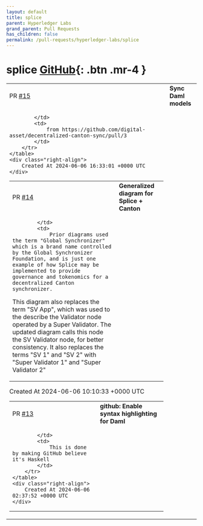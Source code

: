 ```yaml
---
layout: default
title: splice
parent: Hyperledger Labs
grand_parent: Pull Requests
has_children: false
permalink: /pull-requests/hyperledger-labs/splice
---
```


# splice <span class="fs-3 right-align">[GitHub](https://github.com/hyperledger-labs/splice){: .btn .mr-4 }</span>


<div>
    <table>
        <tr>
            <td>
                PR <a href="https://github.com/hyperledger-labs/splice/pull/15" class=".btn">#15</a>
            </td>
            <td>
                <b>
                    Sync Daml models
                </b>
            </td>
        </tr>
        <tr>
            <td>
                
            </td>
            <td>
                from https://github.com/digital-asset/decentralized-canton-sync/pull/3
            </td>
        </tr>
    </table>
    <div class="right-align">
        Created At 2024-06-06 16:33:01 +0000 UTC
    </div>
</div>

<div>
    <table>
        <tr>
            <td>
                PR <a href="https://github.com/hyperledger-labs/splice/pull/14" class=".btn">#14</a>
            </td>
            <td>
                <b>
                    Generalized diagram for Splice + Canton
                </b>
            </td>
        </tr>
        <tr>
            <td>
                
            </td>
            <td>
                Prior diagrams used the term "Global Synchronizer" which is a brand name controlled by the Global Synchronizer Foundation, and is just one example of how Splice may be implemented to provide governance and tokenomics for a decentralized Canton synchronizer.

This diagram also replaces the term "SV App", which was used to the describe the Validator node operated by a Super Validator. The updated diagram calls this node the SV Validator node, for better consistency. It also replaces the terms "SV 1" and "SV 2" with "Super Validator 1" and "Super Validator 2"
            </td>
        </tr>
    </table>
    <div class="right-align">
        Created At 2024-06-06 10:10:33 +0000 UTC
    </div>
</div>

<div>
    <table>
        <tr>
            <td>
                PR <a href="https://github.com/hyperledger-labs/splice/pull/13" class=".btn">#13</a>
            </td>
            <td>
                <b>
                    github: Enable syntax highlighting for Daml
                </b>
            </td>
        </tr>
        <tr>
            <td>
                
            </td>
            <td>
                This is done by making GitHub believe it's Haskell
            </td>
        </tr>
    </table>
    <div class="right-align">
        Created At 2024-06-06 02:37:52 +0000 UTC
    </div>
</div>

